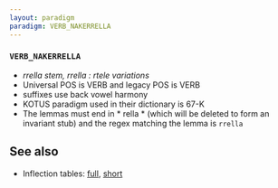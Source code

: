 ```yaml
---
layout: paradigm
paradigm: VERB_NAKERRELLA
---
```

### ` VERB_NAKERRELLA `

* _rrella stem, rrella : rtele variations_
* Universal POS is VERB and legacy POS is VERB
* suffixes use back vowel harmony
* KOTUS paradigm used in their dictionary is 67-K
* The lemmas must end in * rella * (which will be deleted to form an invariant stub) and the regex matching the lemma is ` rrella `

## See also

* Inflection tables: [full](gen/N/nakerrella.html), [short](gen/N/nakerrella_wikt.html)

